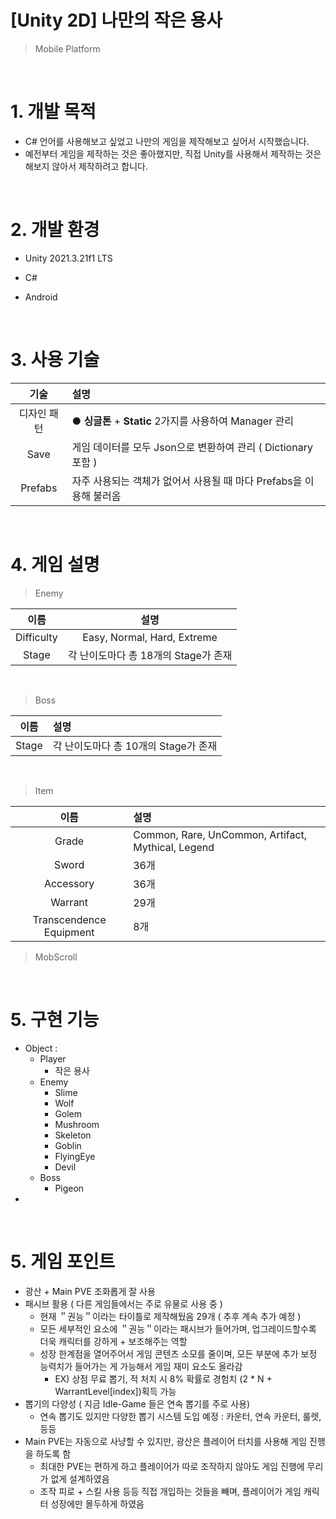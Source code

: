 # [Unity 2D] 나만의 작은 용사
> Mobile Platform

<br>

# 1. 개발 목적
- C# 언어를 사용해보고 싶었고 나만의 게임을 제작해보고 싶어서 시작했습니다.
- 예전부터 게임을 제작하는 것은 좋아했지만, 직접 Unity를 사용해서 제작하는 것은 해보지 않아서 제작하려고 합니다.

<br>

# 2. 개발 환경
+ Unity 2021.3.21f1 LTS
+ C#
+ Android

  <br>

# 3. 사용 기술
| 기술 | 설명 |
|:---:|:---|
| 디자인 패턴 | ● **싱글톤** + **Static** 2가지를 사용하여 Manager 관리 |
| Save | 게임 데이터를 모두 Json으로 변환하여 관리 ( Dictionary 포함 ) |
| Prefabs | 자주 사용되는 객체가 없어서 사용될 때 마다 Prefabs을 이용해 불러옴 |

<br>

# 4. 게임 설명

> Enemy  

| 이름 | 설명 |
|:---:|:---:|
| Difficulty | Easy, Normal, Hard, Extreme |
| Stage | 각 난이도마다 총 18개의 Stage가 존재 |

<br>

> Boss 

| 이름 | 설명 |
|:---:|:---|
| Stage | 각 난이도마다 총 10개의 Stage가 존재 |

<br>

> Item

| 이름 | 설명 |
|:---:|:---|
| Grade | Common, Rare, UnCommon, Artifact, Mythical, Legend |
| Sword | 36개 |
| Accessory | 36개 |
| Warrant | 29개 |
| Transcendence Equipment | 8개 |

> MobScroll

<br>

# 5. 구현 기능
+ Object :
   - Player
     - 작은 용사
   - Enemy
     - Slime
     - Wolf
     - Golem
     - Mushroom
     - Skeleton
     - Goblin
     - FlyingEye
     - Devil
   - Boss
     - Pigeon
+

<br>

# 5. 게임 포인트
  - 광산 + Main PVE 조화롭게 잘 사용
  - 패시브 활용 ( 다른 게임들에서는 주로 유물로 사용 중 )
    - 현재 ＂권능＂이라는 타이틀로 제작해뒀음 29개 ( 추후 계속 추가 예정 )
    - 모든 세부적인 요소에 ＂권능＂이라는 패시브가 들어가며, 업그레이드할수록 더욱 캐릭터를 강하게 + 보조해주는 역할
    - 성장 한계점을 열어주어서 게임 콘텐츠 소모를 줄이며, 모든 부분에 추가 보정 능력치가 들어가는 게 가능해서 게임 재미 요소도 올라감
      - EX) 상점 무료 뽑기, 적 처치 시 8% 확률로 경험치 (2 * N + WarrantLevel[index])획득 가능
  - 뽑기의 다양성 ( 지금 Idle-Game 들은 연속 뽑기를 주로 사용)
    - 연속 뽑기도 있지만 다양한 뽑기 시스템 도입 예정 : 카운터, 연속 카운터, 룰렛, 등등
  - Main PVE는 자동으로 사냥할 수 있지만, 광산은 플레이어 터치를 사용해 게임 진행을 하도록 함
    - 최대한 PVE는 편하게 하고 플레이어가 따로 조작하지 않아도 게임 진행에 무리가 없게 설계하였음
    - 조작 피로 + 스킬 사용 등등 직접 개입하는 것들을 빼며, 플레이어가 게임 캐릭터 성장에만 몰두하게 하였음
    
